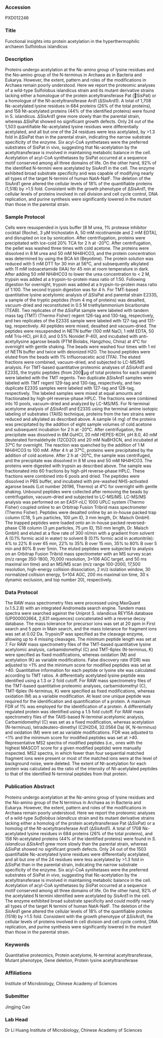 ### Accession
PXD012246

### Title
Functional insights into protein acetylation in the hyperthermophilic archaeon Sulfolobus islandicus

### Description
Proteins undergo acetylation at the Nε-amino group of lysine residues and the Nα-amino group of the N-terminus in Archaea as in Bacteria and Eukarya. However, the extent, pattern and roles of the modifications in Archaea remain poorly understood. Here we report the proteomic analyses of a wild-type Sulfolobus islandicus strain and its mutant derivative strains lacking either a homologue of the protein acetyltransferase Pat (SisPat) or a homologue of the Nt-acetyltransferase Ard1 (ΔSisArd1). A total of 1,708 Nε-acetylated lysine residues in 684 proteins (26% of the total proteins), and 158 Nt-acetylated proteins (44% of the identified proteins) were found in S. islandicus. ΔSisArd1 grew more slowly than the parental strain, whereas ΔSisPat showed no significant growth defects. Only 24 out of the 1,503 quantifiable Nε-acetylated lysine residues were differentially acetylated, and all but one of the 24 residues were less acetylated, by >1.3 fold in ΔSisPat than in the parental strain, indicating the narrow substrate specificity of the enzyme. Six acyl-CoA synthetases were the preferred substrates of SisPat in vivo, suggesting that Nε-acetylation by the acetyltransferase is involved in maintaining metabolic balance in the cell. Acetylation of acyl-CoA synthetases by SisPat occurred at a sequence motif conserved among all three domains of life. On the other hand, 92% of the identified N-termini were acetylated by SisArd1 in the cell. The enzyme exhibited broad substrate specificity and was capable of modifying nearly all types of the target N-termini of human NatA-NatF. The deletion of the SisArd1 gene altered the cellular levels of 18% of the quantifiable proteins (1,518) by >1.5 fold. Consistent with the growth phenotype of ΔSisArd1, the cellular levels of proteins involved in cell division and cell cycle control, DNA replication, and purine synthesis were significantly lowered in the mutant than those in the parental strain.

### Sample Protocol
Cells were resuspended in lysis buffer [8 M urea, 1% protease inhibitor cocktail (Roche), 3 μM trichostatin A, 50 mM nicotinamide and 2 mM EDTA], and disrupted on ice by sonication. After centrifugation, proteins were precipitated with ice-cold 20% TCA for 2 h at -20°C. After centrifugation, the pellet was washed three times with cold acetone. The proteins were dissolved in 8 M urea and 50 mM NH4HCO3, and the protein concentration was determined by using the BCA kit (Beyotime). The protein solution was reduced with 5 mM DTT for 30 min at 56°C, and subsequently alkylated with 11 mM iodoacetamide (IAA) for 45 min at room temperature in dark. After adding 50 mM NH4HCO3 to lower the urea concentration to < 2 M, trypsin was added at a trypsin-to-protein mass ratio of 1:50. Following digestion for overnight, trypsin was added at a trypsin-to-protein mass ratio of 1:100. The second trypsin digestion was for 4 h. For TMT-based quantitative lysine acetylomic analysis of ΔSisPat and parental strain E233S, a sample of the tryptic peptides (from 4 mg of proteins) was desalted, vacuum-dried and reconstituted in 0.5 M triethylammonium bicarbonate (TEAB). Two replicates of the ΔSisPat sample were labeled with tandem mass tag (TMT) (Thermo Fisher) regent 126-tag and 130-tag, respectively, and two replicates of the E233S sample were labeled with 127-tag and 131-tag, respectively. All peptides were mixed, desalted and vacuum-dried. The peptides were resuspended in NETN buffer (100 mM NaCl, 1 mM EDTA, 50 mM Tris-HCl, pH 8.0, and 0.5% Nonidet P-40), and incubated with anti-acetyllysine agarose beads (PTM Biolabs, Hangzhou, China) at 4°C for overnight with gentle shaking. The beads were washed four times with 1 ml of NETN buffer and twice with deionized H2O. The bound peptides were eluted from the beads with 1% trifluoroacetic acid (TFA). The eluted fractions were combined, vacuum-dried, and subjected to LC-MS/MS analysis. For TMT-based quantitative proteomic analyses of ΔSisArd1 and E233S, the tryptic peptides (from 200μg of total proteins for each sample) were labeled with the TMT regents. Two duplicate ΔSisArd1 samples were labeled with TMT regent 129-tag and 130-tag, respectively, and two duplicate E233S samples were labeled with 127-tag and 128-tag, respectively. The labeled samples were mixed at equal amounts and fractionated by high-pH reverse-phase HPLC. The fractions were combined into 10 pools, vacuum-dried and analyzed by LC-MS/MS. For N-terminal acetylome analysis of ΔSisArd1 and E233S using the terminal amine isotopic labeling of substrates (TAIlS) technique, proteins from the two strains were reduced and alkylated as described above. A sample (4 mg) of the proteins was precipitated by the addition of eight sample volumes of cold acetone and subsequent incubation for 2 h at -20°C. After centrifugation, the precipitate was dissolved in 6M GuHCl, 20 mM HEPES-KOH, pH 8.0, 40 mM deuterated formaldehyde (12CD2O) and 20 mM NaBH3CN, and incubated at 37°C for overnight. The reaction was quenched by the addition of 1 M NH4HCO3 to 100 mM. After 4 h at 37°C, proteins were precipitated by the addition of cold acetone. After 2 h at -20°C, the sample was centrifuged, and the precipitate was dissolved in 8 M urea and 50 mM NH4HCO3. The proteins were digested with trypsin as described above. The sample was fractionated into 60 fractions by high-pH reverse-phase HPLC. These fractions were combined into 6 pools and dried. The peptides were dissolved in PBS buffer, and incubated with pre-washed NHS-activated agarose beads (Lot number 26196, Thermo) at 4°C for overnight with gentle shaking. Unbound peptides were collected after removing the beads by centrifugation, vacuum-dried and subjected to LC-MS/MS. LC-MS/MS analysis was performed on an EASY-nLC 1000 UPLC system (Thermo Fisher) coupled online to an Orbitrap Fusion Tribrid mass spectrometer (Thermo Fisher). Peptides were desalted online by an in-house packed trap column (C18, 5 μm particles, 100 μm ID, 3 mm length, Dr. Maisch GmbH). The trapped peptides were loaded onto an in-house packed reversed-phase C18 column (3 μm particles, 75 μm ID, 150 mm length, Dr. Maisch GmbH) and eluted at a flow rate of 300 nl/min with a gradient from solvent A (0.1% formic acid in water) to solvent B (0.1% formic acid in acetonitrile): 4% to 22% B over 65 min, 22% to 35% B over 15 min, 35% to 80% B over 5 min and 80% B over 5min. The eluted peptides were subjected to analysis on an Orbitrap Fusion Tribrid mass spectrometer with an MS survey scan (m/z range 350-1800, 70,000 resolution, 3×106 AGC target, and 50 ms maximal ion time) and an MS/MS scan (m/z range 100-2000, 17,500 resolution, high-energy collision dissociation, 2 m/z isolation window, 30 normalized collision energy, 5×104 AGC, 200 ms maximal ion time, 30 s dynamic exclusion, and top number 20), respectively.

### Data Protocol
The RAW mass spectrometry files were processed using MaxQuant (v.1.5.2.8) with an integrated Andromeda search engine. Tandem mass spectra were searched against the Uniprot S. islandicus REY15A database (UP000002664, 2,631 sequences) concatenated with a reverse decoy database. The mass tolerance for precursor ions was set at 20 ppm in First search and 5 ppm in Main search, and the mass tolerance for fragment ions was set at 0.02 Da. Trypsin/P was specified as the cleavage enzyme, allowing up to 4 missing cleavages. The minimum peptide length was set at 7. For RAW mass spectrometry files of the TMT-based quantitative lysine acetylomic analysis, carbamidomethyl (C) and TMT-6plex (N-terminus, K) were specified as fixed modifications, whereas oxidation (M) and acetylation (K) as variable modifications. False discovery rate (FDR) was adjusted to <1% and the minimum score for modified peptides was set at >40. Quantitative information for each peptide or lysine site was calculated according to TMT ratios. A differentially acetylated lysine peptide was identified using a 1.3 or 2 fold cutoff. For RAW mass spectrometry files of the TMT-based quantitative proteomic analyses, carbamidomethyl (C), TMT-6plex (N-terminus, K) were specified as fixed modifications, whereas oxidation (M) as a variable modification. At least one unique peptide was required for the identification and quantification of a protein. A maximum FDR of 1% was employed for the identification of a protein. A differentially regulated protein was identified using a 1.5 fold cutoff. For RAW mass spectrometry files of the TAIlS-based N-terminal acetylomic analysis, Carbamidomethyl (C) was set as a fixed modification, whereas acetylation (N-terminus), tetradeutero-dimethyl (C2H2D4, 32.0564 Da) (K, N-terminus) and oxidation (M) were set as variable modifications. FDR was adjusted to <1% and the minimum score for modified peptides was set at >40. Representative MS2 spectra of modified peptides (i.e., ones with the highest MASCOT score for a given modified peptide) were manually inspected. MS2 spectra, in which fewer than four sequential matched fragment ions were present or most of the matched ions were at the level of background noise, were deleted. The extent of Nt-acetylation for each protein was calculated as the ratio of the intensity of Nt-acetylated peptides to that of the identified N-terminal peptides from that protein.

### Publication Abstract
Proteins undergo acetylation at the N&#x3b5;-amino group of lysine residues and the N&#x3b1;-amino group of the N terminus in Archaea as in Bacteria and Eukarya. However, the extent, pattern and roles of the modifications in Archaea remain poorly understood. Here we report the proteomic analyses of a wild-type <i>Sulfolobus islandicus</i> strain and its mutant derivative strains lacking either a homolog of the protein acetyltransferase Pat (&#x394;<i>Sis</i>Pat) or a homolog of the Nt-acetyltransferase Ard1 (&#x394;<i>Sis</i>Ard1). A total of 1708 N&#x3b5;-acetylated lysine residues in 684 proteins (26% of the total proteins), and 158 Nt-acetylated proteins (44% of the identified proteins) were found in <i>S. islandicus</i> &#x394;<i>Sis</i>Ard1 grew more slowly than the parental strain, whereas &#x394;<i>Sis</i>Pat showed no significant growth defects. Only 24 out of the 1503 quantifiable N&#x3b5;-acetylated lysine residues were differentially acetylated, and all but one of the 24 residues were less acetylated by &gt;1.3 fold in &#x394;<i>Sis</i>Pat than in the parental strain, indicating the narrow substrate specificity of the enzyme. Six acyl-CoA synthetases were the preferred substrates of <i>Sis</i>Pat <i>in vivo</i>, suggesting that N&#x3b5;-acetylation by the acetyltransferase is involved in maintaining metabolic balance in the cell. Acetylation of acyl-CoA synthetases by <i>Sis</i>Pat occurred at a sequence motif conserved among all three domains of life. On the other hand, 92% of the acetylated N termini identified were acetylated by <i>Sis</i>Ard1 in the cell. The enzyme exhibited broad substrate specificity and could modify nearly all types of the target N termini of human NatA-NatF. The deletion of the <i>Sis</i>Ard1 gene altered the cellular levels of 18% of the quantifiable proteins (1518) by &gt;1.5 fold. Consistent with the growth phenotype of &#x394;<i>Sis</i>Ard1, the cellular levels of proteins involved in cell division and cell cycle control, DNA replication, and purine synthesis were significantly lowered in the mutant than those in the parental strain.

### Keywords
Quantitative proteomics, Protein acetylome, N-terminal acetyltransferase, Mutant phenotype, Gene deletion, Protein lysine acetyltransferase

### Affiliations
Institute of Microbiology, Chinese Academy of Sciences

### Submitter
Jingjing Cao

### Lab Head
Dr Li Huang
Institute of Microbiology, Chinese Academy of Sciences


